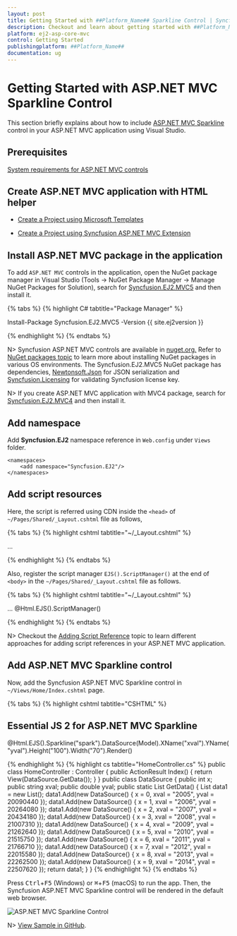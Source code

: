 ```yaml
---
layout: post
title: Getting Started with ##Platform_Name## Sparkline Control | Syncfusion
description: Checkout and learn about getting started with ##Platform_Name## Sparkline control of Syncfusion Essential JS 2 and more details.
platform: ej2-asp-core-mvc
control: Getting Started
publishingplatform: ##Platform_Name##
documentation: ug
---
```



# Getting Started with ASP.NET MVC Sparkline Control

This section briefly explains about how to include [ASP.NET MVC Sparkline](https://www.syncfusion.com/aspnet-mvc-ui-controls/sparkline) control in your ASP.NET MVC application using Visual Studio.

## Prerequisites

[System requirements for ASP.NET MVC controls](https://ej2.syncfusion.com/aspnetmvc/documentation/system-requirements)

## Create ASP.NET MVC application with HTML helper

* [Create a Project using Microsoft Templates](https://docs.microsoft.com/en-us/aspnet/core/tutorials/first-mvc-app/start-mvc?view=aspnetcore-6.0&tabs=visual-studio)

* [Create a Project using Syncfusion ASP.NET MVC Extension](https://ej2.syncfusion.com/aspnetmvc/documentation/getting-started/project-template)

## Install ASP.NET MVC package in the application

To add `ASP.NET MVC` controls in the application, open the NuGet package manager in Visual Studio (Tools → NuGet Package Manager → Manage NuGet Packages for Solution), search for [Syncfusion.EJ2.MVC5](https://www.nuget.org/packages/Syncfusion.EJ2.MVC5) and then install it.

{% tabs %}
{% highlight C# tabtitle="Package Manager" %}

Install-Package Syncfusion.EJ2.MVC5 -Version {{ site.ej2version }}

{% endhighlight %}
{% endtabs %}

N> Syncfusion ASP.NET MVC controls are available in [nuget.org.](https://www.nuget.org/packages?q=syncfusion.EJ2) Refer to [NuGet packages topic](https://ej2.syncfusion.com/aspnetmvc/documentation/nuget-packages) to learn more about installing NuGet packages in various OS environments. The Syncfusion.EJ2.MVC5 NuGet package has dependencies, [Newtonsoft.Json](https://www.nuget.org/packages/Newtonsoft.Json/) for JSON serialization and [Syncfusion.Licensing](https://www.nuget.org/packages/Syncfusion.Licensing/) for validating Syncfusion license key.

N> If you create ASP.NET MVC application with MVC4 package, search for [Syncfusion.EJ2.MVC4](https://www.nuget.org/packages/Syncfusion.EJ2.MVC4) and then install it.

## Add namespace

Add **Syncfusion.EJ2** namespace reference in `Web.config` under `Views` folder.

```
<namespaces>
    <add namespace="Syncfusion.EJ2"/>
</namespaces>
```

## Add script resources

Here, the script is referred using CDN inside the `<head>` of `~/Pages/Shared/_Layout.cshtml` file as follows,

{% tabs %}
{% highlight cshtml tabtitle="~/_Layout.cshtml" %}

<head>
    ...
    <!-- Syncfusion ASP.NET MVC controls scripts -->
    <script src="https://cdn.syncfusion.com/ej2/{{ site.ej2version }}/dist/ej2.min.js"></script>
</head>

{% endhighlight %}
{% endtabs %}

Also, register the script manager `EJS().ScriptManager()` at the end of `<body>` in the `~/Pages/Shared/_Layout.cshtml` file as follows.

{% tabs %}
{% highlight cshtml tabtitle="~/_Layout.cshtml" %}

<body>
...
    <!-- Syncfusion ASP.NET MVC Script Manager -->
    @Html.EJS().ScriptManager()
</body>

{% endhighlight %}
{% endtabs %}

N> Checkout the [Adding Script Reference](https://ej2.syncfusion.com/aspnetmvc/documentation/common/adding-script-references) topic to learn different approaches for adding script references in your ASP.NET MVC application.

## Add ASP.NET MVC Sparkline control

Now, add the Syncfusion ASP.NET MVC Sparkline control in `~/Views/Home/Index.cshtml` page.

{% tabs %}
{% highlight cshtml tabtitle="CSHTML" %}

<h2> Essential JS 2 for ASP.NET MVC Sparkline </h2>
@Html.EJS().Sparkline("spark").DataSource(Model).XName("xval").YName("yval").Height("100").Width("70").Render()

{% endhighlight %}
{% highlight cs tabtitle="HomeController.cs" %}
public class HomeController : Controller
{
    public ActionResult Index()
    {
        return View(DataSource.GetData());
    }
}
public class DataSource
{
    public int x;
    public string xval;
    public double yval;
    public static List<DataSource> GetData()
    {
        List<DataSource> data1 = new List<DataSource>();
        data1.Add(new DataSource() { x = 0, xval = "2005", yval = 20090440 });
        data1.Add(new DataSource() { x = 1, xval = "2006", yval = 20264080 });
        data1.Add(new DataSource() { x = 2, xval = "2007", yval = 20434180 });
        data1.Add(new DataSource() { x = 3, xval = "2008", yval = 21007310 });
        data1.Add(new DataSource() { x = 4, xval = "2009", yval = 21262640 });
        data1.Add(new DataSource() { x = 5, xval = "2010", yval = 21515750 });
        data1.Add(new DataSource() { x = 6, xval = "2011", yval = 21766710 });
        data1.Add(new DataSource() { x = 7, xval = "2012", yval = 22015580 });
        data1.Add(new DataSource() { x = 8, xval = "2013", yval = 22262500 });
        data1.Add(new DataSource() { x = 9, xval = "2014", yval = 22507620 });
        return data1;
    }
}
{% endhighlight %}
{% endtabs %}

Press <kbd>Ctrl</kbd>+<kbd>F5</kbd> (Windows) or <kbd>⌘</kbd>+<kbd>F5</kbd> (macOS) to run the app. Then, the Syncfusion ASP.NET MVC Sparkline control will be rendered in the default web browser.

![ASP.NET MVC Sparkline Control](images/sparkline.png)

N> [View Sample in GitHub](https://github.com/SyncfusionExamples/ASP-NET-MVC-Getting-Started-Examples/tree/main/Sparkline/ASP.NET%20MVC%20Razor%20Examples).